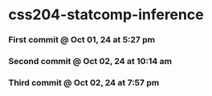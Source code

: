# css204-statcomp-inference
### First commit @ Oct 01, 24 at 5:27 pm
### Second commit @ Oct 02, 24 at 10:14 am
### Third commit @ Oct 02, 24 at 7:57 pm
